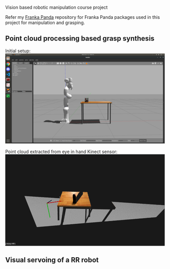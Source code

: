 Vision based robotic manipulation course project

Refer my [Franka Panda](https://github.com/cdbharath/franka_panda "Franka Panda") repository for Franka Panda packages used in this project for manipulation and grasping. 

## Point cloud processing based grasp synthesis

Initial setup:
![alt text](./media/pc_setup.png "Pick and Place")

Point cloud extracted from eye in hand Kinect sensor:
![alt text](./media/pc.png "Pick and Place")


## Visual servoing of a RR robot
